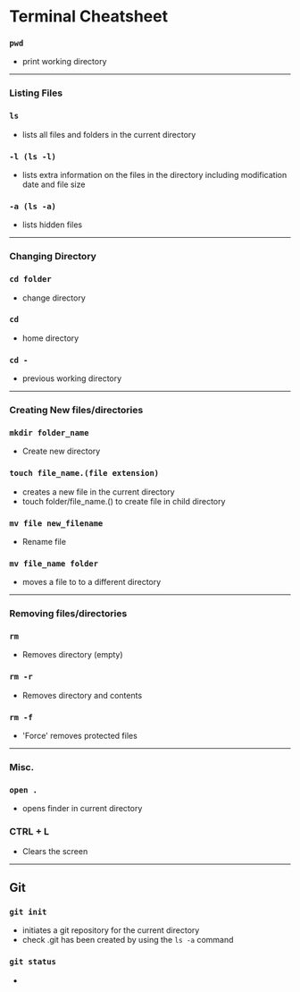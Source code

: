 # Terminal Cheatsheet

### `pwd`
- print working directory

---
### Listing Files

### `ls`
- lists all files and folders in the current directory

### `-l (ls -l)`
- lists extra information on the files in the directory including modification date and file size

### `-a (ls -a)`
- lists hidden files 

---
### Changing Directory 

### `cd folder`
- change directory

### `cd`
- home directory

### `cd - `
- previous working directory

---
### Creating New files/directories

### `mkdir folder_name`
- Create new directory

### `touch file_name.(file extension)`
- creates a new file in the current directory 
- touch folder/file_name.() to create file in child directory

### `mv file new_filename` 
- Rename file

### `mv file_name folder`
- moves a file to to a different directory

---
### Removing files/directories

### `rm`
- Removes directory (empty)

### `rm -r`
- Removes directory and contents

### `rm -f`
- 'Force' removes protected files

---
### Misc.

### `open .` 
- opens finder in current directory

### CTRL + L
- Clears the screen

---
## Git

### `git init`
- initiates a git repository for the current directory
- check .git has been created by using the `ls -a` command

### `git status`
- 

